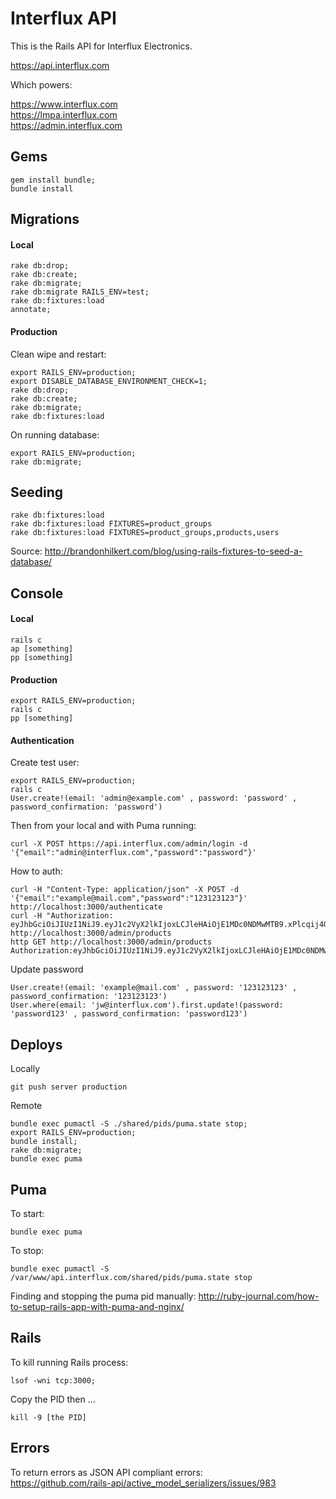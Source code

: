 # Interflux API

This is the Rails API for Interflux Electronics.

https://api.interflux.com  

Which powers:

https://www.interflux.com  
https://lmpa.interflux.com  
https://admin.interflux.com  

## Gems

```
gem install bundle;
bundle install
```

## Migrations

#### Local

```
rake db:drop;
rake db:create;
rake db:migrate;
rake db:migrate RAILS_ENV=test;
rake db:fixtures:load
annotate;
```

#### Production

Clean wipe and restart:
```
export RAILS_ENV=production;
export DISABLE_DATABASE_ENVIRONMENT_CHECK=1;
rake db:drop;
rake db:create;
rake db:migrate;
rake db:fixtures:load
```
On running database:
```
export RAILS_ENV=production;
rake db:migrate;
```

## Seeding

```
rake db:fixtures:load
rake db:fixtures:load FIXTURES=product_groups
rake db:fixtures:load FIXTURES=product_groups,products,users
```
Source: http://brandonhilkert.com/blog/using-rails-fixtures-to-seed-a-database/

## Console

#### Local

```
rails c
ap [something]
pp [something]
```

#### Production

```
export RAILS_ENV=production;
rails c
pp [something]
```


#### Authentication

Create test user:
```
export RAILS_ENV=production;
rails c
User.create!(email: 'admin@example.com' , password: 'password' , password_confirmation: 'password')
```
Then from your local and with Puma running:
```
curl -X POST https://api.interflux.com/admin/login -d '{"email":"admin@interflux.com","password":"password"}'
```

How to auth:
```
curl -H "Content-Type: application/json" -X POST -d '{"email":"example@mail.com","password":"123123123"}' http://localhost:3000/authenticate
curl -H "Authorization: eyJhbGciOiJIUzI1NiJ9.eyJ1c2VyX2lkIjoxLCJleHAiOjE1MDc0NDMwMTB9.xPlcqij4Gpi9wnPvgmI8rdVP23b7Zw1yBD22uu8nApI" http://localhost:3000/admin/products
http GET http://localhost:3000/admin/products Authorization:eyJhbGciOiJIUzI1NiJ9.eyJ1c2VyX2lkIjoxLCJleHAiOjE1MDc0NDMwMTB9.xPlcqij4Gpi9wnPvgmI8rdVP23b7Zw1yBD22uu8nApI
```
Update password
```
User.create!(email: 'example@mail.com' , password: '123123123' , password_confirmation: '123123123')
User.where(email: 'jw@interflux.com').first.update!(password: 'password123' , password_confirmation: 'password123')
```

## Deploys

Locally
```
git push server production
```
Remote
```
bundle exec pumactl -S ./shared/pids/puma.state stop;
export RAILS_ENV=production;
bundle install;
rake db:migrate;
bundle exec puma
```

## Puma

To start:
```
bundle exec puma
```

To stop:
```
bundle exec pumactl -S /var/www/api.interflux.com/shared/pids/puma.state stop
```

Finding and stopping the puma pid manually:
http://ruby-journal.com/how-to-setup-rails-app-with-puma-and-nginx/

## Rails

To kill running Rails process:
```
lsof -wni tcp:3000;
```
Copy the PID then ...
```
kill -9 [the PID]
```

## Errors

To return errors as JSON API compliant errors:  
https://github.com/rails-api/active_model_serializers/issues/983
